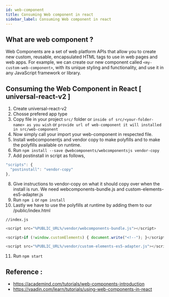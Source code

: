 ```yaml
---
id: web-component
title: Consuming Web component in react
sidebar_label: Consuming Web component in react
---
```


## What are web component ? 
Web Components are a set of web platform APIs that allow you to create new custom, reusable, encapsulated HTML tags to use in web pages and web apps. For example, we can create our new component called `<my-custom-web-component>`, with its unique styling and functionality, and use it in any JavaScript framework or library.


## Consuming the Web Component in React [ universal-react-v2 ]
1. Create universal-react-v2 
2. Chosse prefered app type
3. Copy file in your project `src/` folder or `inside of src/<your-folder-name> as you wish` or `provide url of web-component it will installed in src/web-component`
4. Now simply call your import your web-component in respected file. 
5. Install webcomponentjs and vendor copy to make polyfills and to make the polyfills available on runtime.
6. Run `npm install --save @webcomponents/webcomponentsjs vendor-copy`
7. Add postinstall in script as follows, 
```javascript
"scripts": {
  "postinstall": "vendor-copy"
},
```
8. Give instructions to vendor-copy on what it should copy over when the install is run. We need webcomponents-bundle.js and custom-elements-es5-adapter.js
9. Run `npm i` or `npm install`
10. Lastly we have to use the polyfills at runtime by adding them to our /public/index.html

`//index.js`
```javascript
<script src="%PUBLIC_URL%/vendor/webcomponents-bundle.js"></script>

<script>if (!window.customElements) { document.write("<!--"); }</script>

<script src="%PUBLIC_URL%/vendor/custom-elements-es5-adapter.js"></script>
```
11. Run `npm start`

## Reference :
* https://academind.com/tutorials/web-components-introduction
* https://vaadin.com/learn/tutorials/using-web-components-in-react
